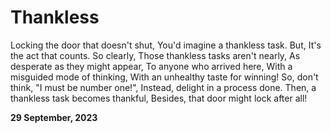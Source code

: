# Thankless

Locking the door that doesn't shut,
You'd imagine a thankless task. But,
It's the act that counts. So clearly,
Those thankless tasks aren't nearly,
As desperate as they might appear,
To anyone who arrived here,
With a misguided mode of thinking,
With an unhealthy taste for winning!
So, don't think, "I must be number one!",
Instead, delight in a process done.
Then, a thankless task becomes thankful,
Besides, that door might lock after all!

**29 September, 2023**

&nbsp;
